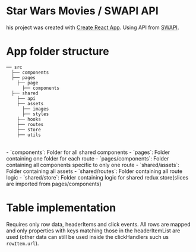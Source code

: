 # Star Wars Movies / SWAPI API

his project was created with [Create React App](https://github.com/facebook/create-react-app). Using API from [SWAPI](https://swapi-node.now.sh).<br>

# App folder structure

```
── src
  ├── components
  ├── pages
    ├── page
      ├── components
  ├── shared
    ├── api
    ├── assets
      ├── images
      ├── styles
    ├── hooks
    ├── routes
    ├── store
    ├── utils
```

<br/>
- `components`: Folder for all shared components
- `pages`: Folder containing one folder for each route
- `pages/components`: Folder containing all components specific to only one route
- `shared/assets`: Folder containing all assets
- `shared/routes`: Folder containing all route logic
- `shared/store`: Folder containing logic for shared redux store(slices are imported from pages/components)<br/>

# Table implementation

Requires only row data, headerItems and click events. All rows are mapped and only properties with keys matching those in the headerItemList are used (other data can still be used inside the clickHandlers such us `rowItem.url`).
